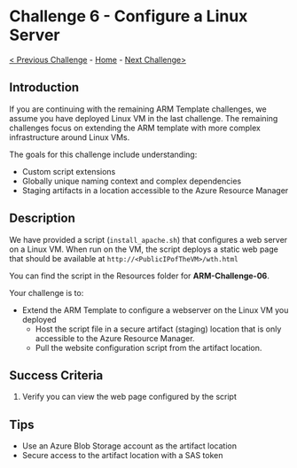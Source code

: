 # Challenge 6 - Configure a Linux Server

[< Previous Challenge](./ARM-Challenge-05.md) - [Home](../readme.md) - [Next Challenge>](./ARM-Challenge-07.md)

## Introduction

If you are continuing with the remaining ARM Template challenges, we assume you have deployed Linux VM in the last challenge.  The remaining challenges focus on extending the ARM template with more complex infrastructure around Linux VMs.

The goals for this challenge include understanding:
- Custom script extensions
- Globally unique naming context and complex dependencies
- Staging artifacts in a location accessible to the Azure Resource Manager

## Description

We have provided a script (`install_apache.sh`) that configures a web server on a Linux VM. When run on the VM, the script deploys a static web page that should be available at `http://<PublicIPofTheVM>/wth.html`

You can find the script in the Resources folder for **ARM-Challenge-06**.

Your challenge is to:

- Extend the ARM Template to configure a webserver on the Linux VM you deployed
    - Host the script file in a secure artifact (staging) location that is only accessible to the Azure Resource Manager.
    - Pull the website configuration script from the artifact location.

## Success Criteria

1. Verify you can view the web page configured by the script

## Tips

- Use an Azure Blob Storage account as the artifact location
- Secure access to the artifact location with a SAS token